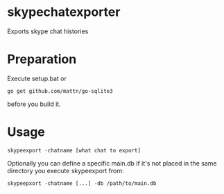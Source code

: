 skypechatexporter
=================

Exports skype chat histories

Preparation
===========

Execute setup.bat or

	go get github.com/mattn/go-sqlite3
	
before you build it.	

Usage
=====
	
	skypeexport -chatname [what chat to export]

Optionally you can define a specific main.db if it's not placed in the same directory you execute skypeexport from:

	skypeepxort -chatname [...] -db /path/to/main.db
